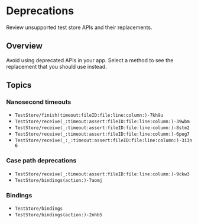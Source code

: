 # Deprecations

Review unsupported test store APIs and their replacements.

## Overview

Avoid using deprecated APIs in your app. Select a method to see the replacement that you should use
instead.

## Topics

### Nanosecond timeouts

- ``TestStore/finish(timeout:fileID:file:line:column:)-7kh9u``
- ``TestStore/receive(_:timeout:assert:fileID:file:line:column:)-39wbm``
- ``TestStore/receive(_:timeout:assert:fileID:file:line:column:)-8stm2``
- ``TestStore/receive(_:timeout:assert:fileID:file:line:column:)-6peg7``
- ``TestStore/receive(_:_:timeout:assert:fileID:file:line:column:)-3i3n6``

### Case path deprecations

- ``TestStore/receive(_:timeout:assert:fileID:file:line:column:)-9ckw3``
- ``TestStore/bindings(action:)-7aomj``

### Bindings

- ``TestStore/bindings``
- ``TestStore/bindings(action:)-2nhb5``
